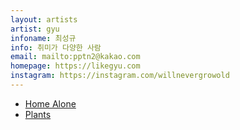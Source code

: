 ```yaml
---
layout: artists
artist: gyu
infoname: 최성규
info: 취미가 다양한 사람
email: mailto:pptn2@kakao.com
homepage: https://likegyu.com
instagram: https://instagram.com/willnevergrowold
---
```

<article class="work">
<ul>
    <li>
    <a href="/artists/gyu/homealone">Home Alone</a>
    </li>
    <li>
    <a href="/artists/gyu/plants">Plants</a>
    </li>
</ul>
</article>
